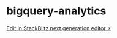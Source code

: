 # bigquery-analytics

[Edit in StackBlitz next generation editor ⚡️](https://stackblitz.com/~/github.com/jeremyyuAWS/bigquery-analytics)